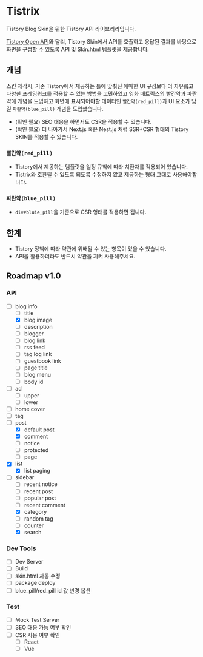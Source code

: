 # Tistrix

Tistory Blog Skin을 위한 Tistory API 라이브러리입니다.

[Tistory Open API](https://tistory.github.io/document-tistory-apis/)와 달리, Tistory Skin에서 API를 호출하고 응답된 결과를 바탕으로 화면을 구성할 수 있도록 API 및 Skin.html 템플릿을 제공합니다.

## 개념

스킨 제작시, 기존 Tistory에서 제공하는 틀에 맞춰진 애매한 UI 구성보다 더 자유롭고 다양한 프레임워크를 적용할 수 있는 방법을 고민하였고 영화 매트릭스의 빨간약과 파란약에 개념을 도입하고 화면에 표시되어야할 데이터인 `빨간약(red_pill)`과 UI 요소가 담길 `파란약(blue_pill)` 개념을 도입했습니다.

- (확인 필요) SEO 대응을 하면서도 CSR을 적용할 수 있습니다.
- (확인 필요) 더 나아가서 Next.js 혹은 Nest.js 처럼 SSR+CSR 형태의 Tistory SKIN를 적용할 수 있습니다.

### `빨간약(red_pill)`

- Tistory에서 제공하는 템플릿을 일정 규칙에 따라 치환자를 적용되어 있습니다.
- Tistrix와 호환될 수 있도록 되도록 수정하지 않고 제공하는 형태 그대로 사용해야합니다.

### `파란약(blue_pill)`

- `div#bluie_pill`을 기준으로 CSR 형태를 적용하면 됩니다.

## 한계

- Tistory 정책에 따라 약관에 위배될 수 있는 항목이 있을 수 있습니다.
- API을 활용하더라도 반드시 약관을 지켜 사용해주세요.

## Roadmap v1.0

### API

- [ ] blog info
  - [ ] title
  - [x] blog image
  - [ ] description
  - [ ] blogger
  - [ ] blog link
  - [ ] rss feed
  - [ ] tag log link
  - [ ] guestbook link
  - [ ] page title
  - [ ] blog menu
  - [ ] body id
- [ ] ad
  - [ ] upper
  - [ ] lower
- [ ] home cover
- [ ] tag
- [ ] post
  - [x] default post
  - [x] comment
  - [ ] notice
  - [ ] protected
  - [ ] page
- [x] list
  - [x] list paging
- [ ] sidebar
  - [ ] recent notice
  - [ ] recent post
  - [ ] popular post
  - [ ] recent comment
  - [x] category
  - [ ] random tag
  - [ ] counter
  - [x] search

### Dev Tools

- [ ] Dev Server
- [ ] Build
- [ ] skin.html 자동 수정
- [ ] package deploy
- [ ] blue_pill/red_pill id 값 변경 옵션

### Test

- [ ] Mock Test Server
- [ ] SEO 대응 가능 여부 확인
- [ ] CSR 사용 여부 확인
  - [ ] React
  - [ ] Vue
